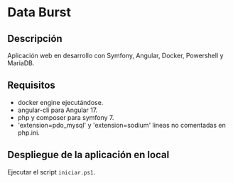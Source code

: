 # Data Burst

## Descripción
Aplicación web en desarrollo con Symfony, Angular, Docker, Powershell y MariaDB.

## Requisitos
- docker engine ejecutándose.
- angular-cli para Angular 17.
- php y composer para symfony 7.
- 'extension=pdo_mysql' y 'extension=sodium' lineas no comentadas en php.ini.

## Despliegue de la aplicación en local
Ejecutar el script `iniciar.ps1`.
